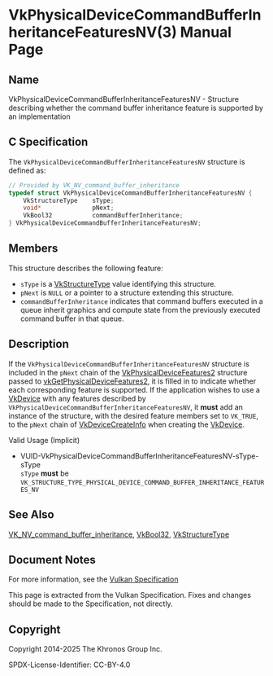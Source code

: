 # VkPhysicalDeviceCommandBufferInheritanceFeaturesNV(3) Manual Page

## Name

VkPhysicalDeviceCommandBufferInheritanceFeaturesNV - Structure describing whether the command buffer inheritance feature is supported by an implementation



## [](#_c_specification)C Specification

The `VkPhysicalDeviceCommandBufferInheritanceFeaturesNV` structure is defined as:

```c++
// Provided by VK_NV_command_buffer_inheritance
typedef struct VkPhysicalDeviceCommandBufferInheritanceFeaturesNV {
    VkStructureType    sType;
    void*              pNext;
    VkBool32           commandBufferInheritance;
} VkPhysicalDeviceCommandBufferInheritanceFeaturesNV;
```

## [](#_members)Members

This structure describes the following feature:

- `sType` is a [VkStructureType](https://registry.khronos.org/vulkan/specs/latest/man/html/VkStructureType.html) value identifying this structure.
- `pNext` is `NULL` or a pointer to a structure extending this structure.
- []()`commandBufferInheritance` indicates that command buffers executed in a queue inherit graphics and compute state from the previously executed command buffer in that queue.

## [](#_description)Description

If the `VkPhysicalDeviceCommandBufferInheritanceFeaturesNV` structure is included in the `pNext` chain of the [VkPhysicalDeviceFeatures2](https://registry.khronos.org/vulkan/specs/latest/man/html/VkPhysicalDeviceFeatures2.html) structure passed to [vkGetPhysicalDeviceFeatures2](https://registry.khronos.org/vulkan/specs/latest/man/html/vkGetPhysicalDeviceFeatures2.html), it is filled in to indicate whether each corresponding feature is supported. If the application wishes to use a [VkDevice](https://registry.khronos.org/vulkan/specs/latest/man/html/VkDevice.html) with any features described by `VkPhysicalDeviceCommandBufferInheritanceFeaturesNV`, it **must** add an instance of the structure, with the desired feature members set to `VK_TRUE`, to the `pNext` chain of [VkDeviceCreateInfo](https://registry.khronos.org/vulkan/specs/latest/man/html/VkDeviceCreateInfo.html) when creating the [VkDevice](https://registry.khronos.org/vulkan/specs/latest/man/html/VkDevice.html).

Valid Usage (Implicit)

- [](#VUID-VkPhysicalDeviceCommandBufferInheritanceFeaturesNV-sType-sType)VUID-VkPhysicalDeviceCommandBufferInheritanceFeaturesNV-sType-sType  
  `sType` **must** be `VK_STRUCTURE_TYPE_PHYSICAL_DEVICE_COMMAND_BUFFER_INHERITANCE_FEATURES_NV`

## [](#_see_also)See Also

[VK\_NV\_command\_buffer\_inheritance](https://registry.khronos.org/vulkan/specs/latest/man/html/VK_NV_command_buffer_inheritance.html), [VkBool32](https://registry.khronos.org/vulkan/specs/latest/man/html/VkBool32.html), [VkStructureType](https://registry.khronos.org/vulkan/specs/latest/man/html/VkStructureType.html)

## [](#_document_notes)Document Notes

For more information, see the [Vulkan Specification](https://registry.khronos.org/vulkan/specs/latest/html/vkspec.html#VkPhysicalDeviceCommandBufferInheritanceFeaturesNV)

This page is extracted from the Vulkan Specification. Fixes and changes should be made to the Specification, not directly.

## [](#_copyright)Copyright

Copyright 2014-2025 The Khronos Group Inc.

SPDX-License-Identifier: CC-BY-4.0